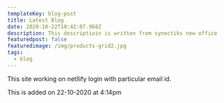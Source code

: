 ```yaml
---
templateKey: blog-post
title: Latest Blog
date: 2020-10-22T10:42:07.968Z
description: This descriptioin is written from synectiks new office
featuredpost: false
featuredimage: /img/products-grid2.jpg
tags:
  - blog
---
```

This site working on netllify login with particular email id.

This is added on 22-10-2020 at 4:14pm